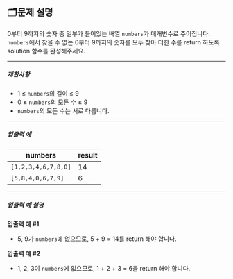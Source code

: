 ## **🗂문제 설명**

0부터 9까지의 숫자 중 일부가 들어있는 배열 `numbers`가 매개변수로 주어집니다. `numbers`에서 찾을 수 없는 0부터 9까지의 숫자를 모두 찾아 더한 수를 return 하도록 solution 함수를 완성해주세요.

------

##### 제한사항

- 1 ≤ `numbers`의 길이 ≤ 9
- 0 ≤ `numbers`의 모든 수 ≤ 9
- `numbers`의 모든 수는 서로 다릅니다.

------

##### 입출력 예

| numbers             | result |
| ------------------- | ------ |
| `[1,2,3,4,6,7,8,0]` | 14     |
| `[5,8,4,0,6,7,9]`   | 6      |

------

##### 입출력 예 설명

**입출력 예 #1**

- 5, 9가 `numbers`에 없으므로, 5 + 9 = 14를 return 해야 합니다.

**입출력 예 #2**

- 1, 2, 3이 `numbers`에 없으므로, 1 + 2 + 3 = 6을 return 해야 합니다.